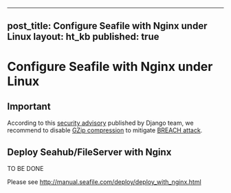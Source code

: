 
---
post_title: Configure Seafile with Nginx under Linux
layout: ht_kb
published: true
---
# Configure Seafile with Nginx under Linux

## Important

According to this [security advisory](https://www.djangoproject.com/weblog/2013/aug/06/breach-and-django/) published by Django team, we recommend to disable [GZip compression](http://wiki.nginx.org/HttpGzipModule) to mitigate [BREACH attack](http://breachattack.com/).

## Deploy Seahub/FileServer with Nginx

TO BE DONE

Please see http://manual.seafile.com/deploy/deploy_with_nginx.html
